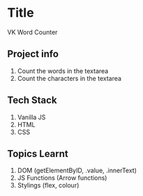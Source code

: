 # Title

VK Word Counter

## Project info
1. Count the words in the textarea
2. Count the characters in the textarea

## Tech Stack
1. Vanilla JS
2. HTML
3. CSS

## Topics Learnt
1. DOM (getElementByID, .value, .innerText)
2. JS Functions (Arrow functions)
3. Stylings (flex, colour)
